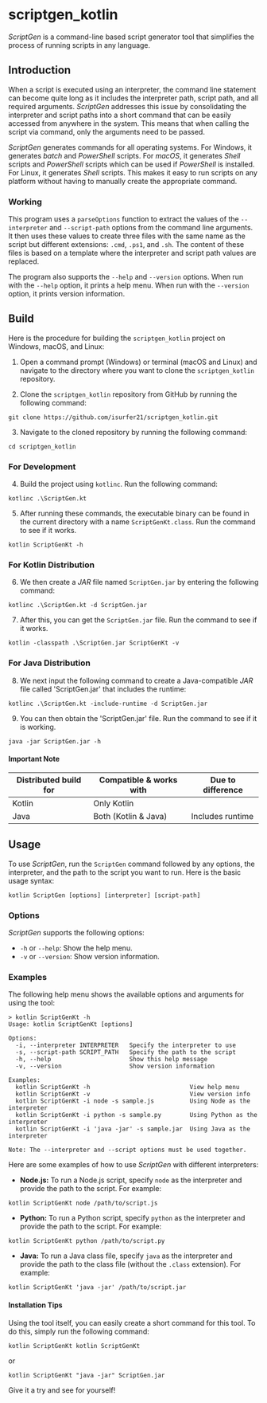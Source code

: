 # scriptgen_kotlin

_ScriptGen_ is a command-line based script generator tool that simplifies the process of running scripts in any language.

## Introduction

When a script is executed using an interpreter, the command line statement can become quite long as it includes the interpreter path, script path, and all required arguments. _ScriptGen_ addresses this issue by consolidating the interpreter and script paths into a short command that can be easily accessed from anywhere in the system. This means that when calling the script via command, only the arguments need to be passed.

_ScriptGen_ generates commands for all operating systems. For Windows, it generates _batch_ and _PowerShell_ scripts. For _macOS_, it generates _Shell_ scripts and _PowerShell_ scripts which can be used if _PowerShell_ is installed. For Linux, it generates _Shell_ scripts. This makes it easy to run scripts on any platform without having to manually create the appropriate command.

### Working

This program uses a `parseOptions` function to extract the values of the `--interpreter` and `--script-path` options from the command line arguments. It then uses these values to create three files with the same name as the script but different extensions: `.cmd`, `.ps1`, and `.sh`. The content of these files is based on a template where the interpreter and script path values are replaced.

The program also supports the `--help` and `--version` options. When run with the `--help` option, it prints a help menu. When run with the `--version` option, it prints version information.

## Build

Here is the procedure for building the `scriptgen_kotlin` project on Windows, macOS, and Linux:

1. Open a command prompt (Windows) or terminal (macOS and Linux) and navigate to the directory where you want to clone the `scriptgen_kotlin` repository.

2. Clone the `scriptgen_kotlin` repository from GitHub by running the following command:
```
git clone https://github.com/isurfer21/scriptgen_kotlin.git
```

3. Navigate to the cloned repository by running the following command:
```
cd scriptgen_kotlin
```

### For Development

4. Build the project using `kotlinc`. Run the following command:
```
kotlinc .\ScriptGen.kt
```

5. After running these commands, the executable binary can be found in the current directory with a name `ScriptGenKt.class`. Run the command to see if it works.
```
kotlin ScriptGenKt -h
```

### For Kotlin Distribution

6. We then create a _JAR_ file named `ScriptGen.jar` by entering the following command:
```
kotlinc .\ScriptGen.kt -d ScriptGen.jar
```

7. After this, you can get the `ScriptGen.jar` file. Run the command to see if it works.
```
kotlin -classpath .\ScriptGen.jar ScriptGenKt -v
```

### For Java Distribution

8. We next input the following command to create a Java-compatible _JAR_ file called 'ScriptGen.jar' that includes the runtime:
```
kotlinc .\ScriptGen.kt -include-runtime -d ScriptGen.jar
```

9. You can then obtain the 'ScriptGen.jar' file. Run the command to see if it is working.
```
java -jar ScriptGen.jar -h
```

#### Important Note

| Distributed build for | Compatible & works with | Due to difference |
|-----------------------|-------------------------|-------------------|
| Kotlin                | Only Kotlin             |                   |
| Java                  | Both (Kotlin & Java)    | Includes runtime  |

## Usage

To use _ScriptGen_, run the `ScriptGen` command followed by any options, the interpreter, and the path to the script you want to run. Here is the basic usage syntax:

```
kotlin ScriptGen [options] [interpreter] [script-path]
```

### Options

_ScriptGen_ supports the following options:

- `-h` or `--help`: Show the help menu.
- `-v` or `--version`: Show version information.

### Examples

The following help menu shows the available options and arguments for using the tool:

```
> kotlin ScriptGenKt -h
Usage: kotlin ScriptGenKt [options]

Options:
  -i, --interpreter INTERPRETER   Specify the interpreter to use
  -s, --script-path SCRIPT_PATH   Specify the path to the script
  -h, --help                      Show this help message
  -v, --version                   Show version information

Examples:
  kotlin ScriptGenKt -h                            View help menu
  kotlin ScriptGenKt -v                            View version info
  kotlin ScriptGenKt -i node -s sample.js          Using Node as the interpreter
  kotlin ScriptGenKt -i python -s sample.py        Using Python as the interpreter
  kotlin ScriptGenKt -i 'java -jar' -s sample.jar  Using Java as the interpreter

Note: The --interpreter and --script options must be used together.
```

Here are some examples of how to use _ScriptGen_ with different interpreters:

- **Node.js:** To run a Node.js script, specify `node` as the interpreter and provide the path to the script. For example:
```
kotlin ScriptGenKt node /path/to/script.js
```

- **Python:** To run a Python script, specify `python` as the interpreter and provide the path to the script. For example:
```
kotlin ScriptGenKt python /path/to/script.py
```

- **Java:** To run a Java class file, specify `java` as the interpreter and provide the path to the class file (without the `.class` extension). For example:
```
kotlin ScriptGenKt 'java -jar' /path/to/script.jar
```

#### Installation Tips

Using the tool itself, you can easily create a short command for this tool. To do this, simply run the following command:
```
kotlin ScriptGenKt kotlin ScriptGenKt
```
or 
```
kotlin ScriptGenKt "java -jar" ScriptGen.jar
```
Give it a try and see for yourself!
